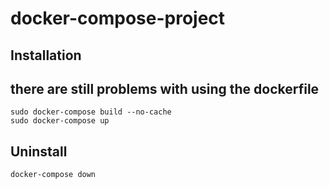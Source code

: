 # docker-compose-project
## Installation

## there are still problems with using the dockerfile
```docker
sudo docker-compose build --no-cache
sudo docker-compose up
```

## Uninstall
```docker
docker-compose down
```
